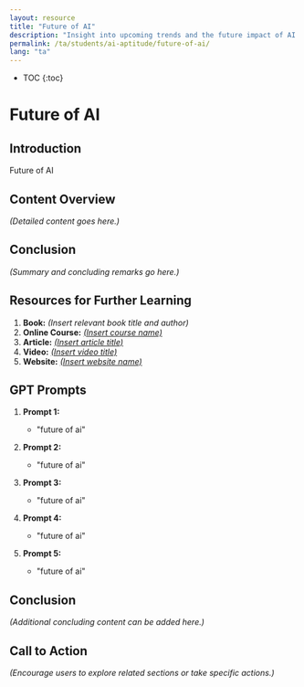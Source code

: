 ```yaml
---
layout: resource
title: "Future of AI"
description: "Insight into upcoming trends and the future impact of AI on society and various industries."
permalink: /ta/students/ai-aptitude/future-of-ai/
lang: "ta"
---
```

* TOC
{:toc}

# Future of AI

## Introduction
Future of AI

## Content Overview
*(Detailed content goes here.)*

## Conclusion
*(Summary and concluding remarks go here.)*

## Resources for Further Learning

1. **Book:** *(Insert relevant book title and author)*
2. **Online Course:** [*(Insert course name)*](#)
3. **Article:** [*(Insert article title)*](#)
4. **Video:** [*(Insert video title)*](#)
5. **Website:** [*(Insert website name)*](#)

## GPT Prompts

1. **Prompt 1:**
   - "future of ai"

2. **Prompt 2:**
   - "future of ai"

3. **Prompt 3:**
   - "future of ai"

4. **Prompt 4:**
   - "future of ai"

5. **Prompt 5:**
   - "future of ai"

## Conclusion
*(Additional concluding content can be added here.)*

## Call to Action
*(Encourage users to explore related sections or take specific actions.)*
